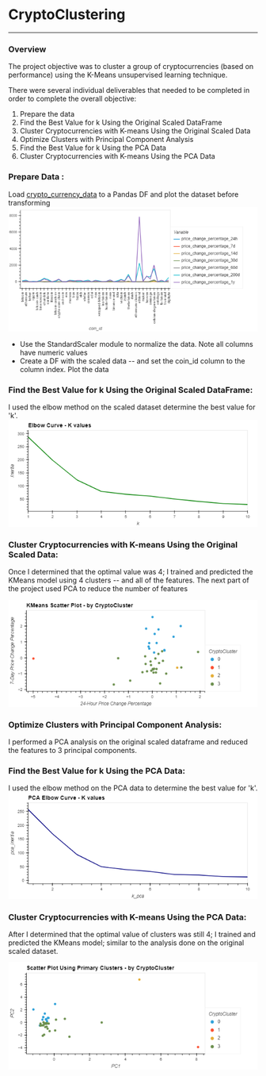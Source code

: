 # CryptoClustering
---
### Overview
The project objective was to cluster a group of cryptocurrencies (based on performance) using the K-Means unsupervised learning technique.  

There were several individual deliverables that needed to be completed in order to complete the overall objective:
<ol><li> Prepare the data </li>
    <li> Find the Best Value for k Using the Original Scaled DataFrame </li>
    <li> Cluster Cryptocurrencies with K-means Using the Original Scaled Data </li>
    <li> Optimize Clusters with Principal Component Analysis </li>
    <li> Find the Best Value for k Using the PCA Data </li>
    <li> Cluster Cryptocurrencies with K-means Using the PCA Data </li>
</ol>

### Prepare Data : 
Load [crypto_currency_data](/Resources/crypto_market_data.csv) to a Pandas DF and plot the dataset before transforming
<img src = "https://github.com/ericabgraboyes/CryptoClustering/blob/main/Images/Raw_Data.png" alt = "Inital Data Plot">

<ul> <li> Use the StandardScaler module to normalize the data.  Note all columns have numeric values </li>
<li> Create a DF with the scaled data -- and set the coin_id column to the column index. Plot the data </li></ul>

### Find the Best Value for k Using the Original Scaled DataFrame: 
I used the elbow method on the scaled dataset determine the best value for 'k'.  
<img src = "https://github.com/ericabgraboyes/CryptoClustering/blob/main/Images/Elbow_All_Features.png" alt = "Elbow Curve - All Features">

### Cluster Cryptocurrencies with K-means Using the Original Scaled Data: 
Once I determined that the optimal value was 4; I trained and predicted the KMeans model using 4 clusters -- and all of the features. The next part of the project used PCA to reduce the number of features

<img src = "https://github.com/ericabgraboyes/CryptoClustering/blob/main/Images/Scatter_KMeans.png" alt = "KMeans Scatter-Plot">

###  Optimize Clusters with Principal Component Analysis: 
I performed a PCA analysis on the original scaled dataframe and reduced the features to 3 principal components.


### Find the Best Value for k Using the PCA Data: 
I used the elbow method on the PCA data to determine the best value for 'k'.  
<img src = "https://github.com/ericabgraboyes/CryptoClustering/blob/main/Images/Elbow_PCA.png" alt = "Elbow Curve - PCA">

### Cluster Cryptocurrencies with K-means Using the PCA Data: 
After I determined that the optimal value of clusters was still 4; I trained and predicted the KMeans model; similar to the analysis done on the original scaled dataset.

<img src = "https://github.com/ericabgraboyes/CryptoClustering/blob/main/Images/Scatter_PCA.png" alt = "Scatter Plot - PCA">

